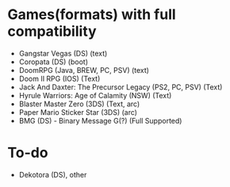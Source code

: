 # Games(formats) with full compatibility
 - Gangstar Vegas (DS) (text)
 - Coropata (DS) (boot)
 - DoomRPG (Java, BREW, PC, PSV) (text)
 - Doom II RPG (IOS) (Text)
 - Jack And Daxter: The Precursor Legacy (PS2, PC, PSV) (Text)
 - Hyrule Warriors: Age of Calamity (NSW) (Text)
 - Blaster Master Zero (3DS) (Text, arc)
 - Paper Mario Sticker Star (3DS) (arc)
 - BMG (DS) - Binary Message G(?) (Full Supported)
# To-do
 - Dekotora (DS), other
